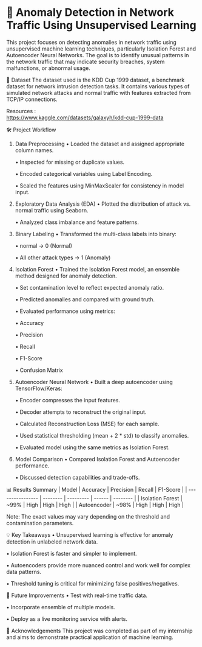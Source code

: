 # 🚀 Anomaly Detection in Network Traffic Using Unsupervised Learning
This project focuses on detecting anomalies in network traffic using unsupervised machine learning techniques, particularly Isolation Forest and Autoencoder Neural Networks. The goal is to identify unusual patterns in the network traffic that may indicate security breaches, system malfunctions, or abnormal usage.

📂 Dataset
The dataset used is the KDD Cup 1999 dataset, a benchmark dataset for network intrusion detection tasks. It contains various types of simulated network attacks and normal traffic with features extracted from TCP/IP connections.

Resources :  
https://www.kaggle.com/datasets/galaxyh/kdd-cup-1999-data
   

🛠️ Project Workflow
1. Data Preprocessing
   • Loaded the dataset and assigned appropriate column names.

   • Inspected for missing or duplicate values.

   • Encoded categorical variables using Label Encoding.

   • Scaled the features using MinMaxScaler for consistency in model input.

2. Exploratory Data Analysis (EDA)
   • Plotted the distribution of attack vs. normal traffic using Seaborn.

   • Analyzed class imbalance and feature patterns.

3. Binary Labeling
   • Transformed the multi-class labels into binary:

      • normal → 0 (Normal)

      • All other attack types → 1 (Anomaly)

4. Isolation Forest
   • Trained the Isolation Forest model, an ensemble method designed for anomaly detection.

   • Set contamination level to reflect expected anomaly ratio.

   • Predicted anomalies and compared with ground truth.

   • Evaluated performance using metrics:

      • Accuracy

      • Precision

      • Recall

      • F1-Score

      • Confusion Matrix

5. Autoencoder Neural Network
   • Built a deep autoencoder using TensorFlow/Keras:

      • Encoder compresses the input features.

      • Decoder attempts to reconstruct the original input.

   • Calculated Reconstruction Loss (MSE) for each sample.

   • Used statistical thresholding (mean + 2 * std) to classify anomalies.

   • Evaluated model using the same metrics as Isolation Forest.

6. Model Comparison
   • Compared Isolation Forest and Autoencoder performance.

   • Discussed detection capabilities and trade-offs.

📊 Results Summary
| Model            | Accuracy | Precision | Recall | F1-Score |
| ---------------- | -------- | --------- | ------ | -------- |
| Isolation Forest | \~99%    | High      | High   | High     |
| Autoencoder      | \~98%    | High      | High   | High     |

Note: The exact values may vary depending on the threshold and contamination parameters.

💡 Key Takeaways
   • Unsupervised learning is effective for anomaly detection in unlabeled network data.

   • Isolation Forest is faster and simpler to implement.

   • Autoencoders provide more nuanced control and work well for complex data patterns.

   • Threshold tuning is critical for minimizing false positives/negatives.



📌 Future Improvements
   • Test with real-time traffic data.

   • Incorporate ensemble of multiple models.

   • Deploy as a live monitoring service with alerts.

🙌 Acknowledgements
This project was completed as part of my internship and aims to demonstrate practical application of machine learning.
